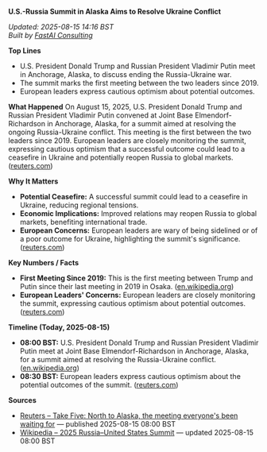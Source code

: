**U.S.-Russia Summit in Alaska Aims to Resolve Ukraine Conflict**

_Updated: 2025-08-15 14:16 BST_  
_Built by [FastAI Consulting](https://fastaiconsulting.net)_

**Top Lines**
- U.S. President Donald Trump and Russian President Vladimir Putin meet in Anchorage, Alaska, to discuss ending the Russia-Ukraine war.
- The summit marks the first meeting between the two leaders since 2019.
- European leaders express cautious optimism about potential outcomes.

**What Happened**
On August 15, 2025, U.S. President Donald Trump and Russian President Vladimir Putin convened at Joint Base Elmendorf-Richardson in Anchorage, Alaska, for a summit aimed at resolving the ongoing Russia-Ukraine conflict. This meeting is the first between the two leaders since 2019. European leaders are closely monitoring the summit, expressing cautious optimism that a successful outcome could lead to a ceasefire in Ukraine and potentially reopen Russia to global markets. ([reuters.com](https://www.reuters.com/world/china/global-markets-themes-corrected-graphic-2025-08-15/?utm_source=openai))

**Why It Matters**
- **Potential Ceasefire:** A successful summit could lead to a ceasefire in Ukraine, reducing regional tensions.
- **Economic Implications:** Improved relations may reopen Russia to global markets, benefiting international trade.
- **European Concerns:** European leaders are wary of being sidelined or of a poor outcome for Ukraine, highlighting the summit's significance. ([reuters.com](https://www.reuters.com/world/china/global-markets-themes-corrected-graphic-2025-08-15/?utm_source=openai))

**Key Numbers / Facts**
- **First Meeting Since 2019:** This is the first meeting between Trump and Putin since their last meeting in 2019 in Osaka. ([en.wikipedia.org](https://en.wikipedia.org/wiki/2025_Russia%E2%80%93United_States_Summit?utm_source=openai))
- **European Leaders' Concerns:** European leaders are closely monitoring the summit, expressing cautious optimism about potential outcomes. ([reuters.com](https://www.reuters.com/world/china/global-markets-themes-corrected-graphic-2025-08-15/?utm_source=openai))

**Timeline (Today, 2025-08-15)**
- **08:00 BST:** U.S. President Donald Trump and Russian President Vladimir Putin meet at Joint Base Elmendorf-Richardson in Anchorage, Alaska, for a summit aimed at resolving the Russia-Ukraine conflict. ([en.wikipedia.org](https://en.wikipedia.org/wiki/2025_Russia%E2%80%93United_States_Summit?utm_source=openai))
- **08:30 BST:** European leaders express cautious optimism about the potential outcomes of the summit. ([reuters.com](https://www.reuters.com/world/china/global-markets-themes-corrected-graphic-2025-08-15/?utm_source=openai))

**Sources**
- [Reuters – Take Five: North to Alaska, the meeting everyone's been waiting for](https://www.reuters.com/world/china/global-markets-themes-corrected-graphic-2025-08-15/) — published 2025-08-15 08:00 BST
- [Wikipedia – 2025 Russia–United States Summit](https://en.wikipedia.org/wiki/2025_Russia%E2%80%93United_States_Summit) — updated 2025-08-15 08:00 BST 